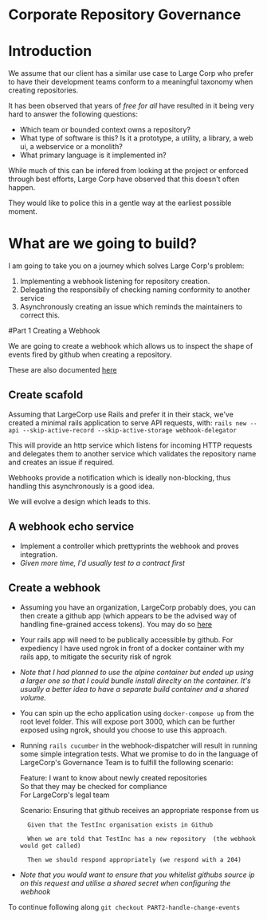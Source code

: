# Corporate Repository Governance

# Introduction
We assume that our client has a similar use case to Large Corp who prefer to have their development teams conform to a meaningful taxonomy when creating repositories. 

It has been observed that years of _free for all_ have resulted in it being very hard to answer the following questions:
* Which team or bounded context owns a repository?
* What type of software is this? Is it a prototype, a utility, a library, a web ui, a webservice or a monolith?
* What primary language is it implemented in?

While much of this can be infered from looking at the project or enforced through best efforts, Large Corp have observed that this doesn't often happen.

They would like to police this in a gentle way at the earliest possible moment.

# What are we going to build?

I am going to take you on a journey which solves Large Corp's problem:
1. Implementing a webhook listening for repository creation.
1. Delegating the responsibily of checking naming conformity to another service
1. Asynchronously creating an issue which reminds the maintainers to correct this.

#Part 1 Creating a Webhook

We are going to create a webhook which allows us to inspect the shape of events fired by github when creating a repository.

These are also documented [here](https://developer.github.com/v3/activity/events/types/#repositoryevent)

## Create scafold
Assuming that LargeCorp use Rails and prefer it in their stack, we've created a  minimal rails application to serve API requests, with:
`rails new --api --skip-active-record --skip-active-storage webhook-delegator`

This will provide an http service which listens for incoming HTTP requests and delegates them to another service which validates the repository name and creates an issue if required.

Webhooks provide a notification which is ideally non-blocking, thus handling this asynchronously is a good idea.

We will evolve a design which leads to this.

## A webhook echo service

* Implement a controller which prettyprints the webhook and proves integration.
* _Given more time, I'd usually test to a contract first_

## Create a webhook

* Assuming you have an organization, LargeCorp probably does, you can then create a github app (which appears to be the advised way of handling fine-grained access tokens). You may do so [here](https://github.com/organizations/dreamthought/settings/apps)
* Your rails app will need to be publically accessible by github. For expediency I have used ngrok in front of a docker container with my rails app, to mitigate the security risk of ngrok 
* _Note that I had planned to use the alpine container but ended up using a larger one so that I could bundle install direclty on the container. It's usually a better idea to have a separate build container and a shared volume._
* You can spin up the echo application using `docker-compose up` from the root level folder. This will expose port 3000, which can be further exposed using ngrok, should you choose to use this approach.
* Running `rails cucumber` in the webhook-dispatcher will result in running some simple integration tests. What we promise to do in the language of LargeCorp's Governance Team is to fulfill the following scenario:

  Feature: I want to know about newly created repositories  
    So that they may be checked for compliance  
    For LargeCorp's legal team  

    Scenario: Ensuring that github receives an appropriate response from us

        Given that the TestInc organisation exists in Github

        When we are told that TestInc has a new repository  (the webhook would get called)

        Then we should respond appropriately (we respond with a 204)

* *Note that you would want to ensure that you whitelist githubs source ip on this request and utilise a shared secret when configuring the webhook*

To continue following along `git checkout PART2-handle-change-events`



